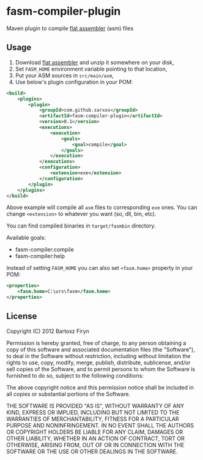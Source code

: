 fasm-compiler-plugin
====================

Maven plugin to compile [flat assembler](http://flatassembler.net) (asm) files

## Usage

1. Download [flat assembler](http://flatassembler.net/download.php) and unzip it somewhere on your disk,
2. Set ```FASM_HOME``` environment variable pointing to that location,
3. Put your ASM sources in ```src/main/asm```,
4. Use below's plugin configuration in your POM:

```xml
<build>
	<plugins>
		<plugin>
			<groupId>com.github.sarxos</groupId>
			<artifactId>fasm-compiler-plugin</artifactId>
			<version>0.1</version>
			<executions>
				<execution>
					<goals>
						<goal>compile</goal>
					</goals>
				</execution>
			</executions>
			<configuration>
				<extension>exe</extension>
			</configuration>
		</plugin>
	</plugins>
</build>
```

Above example will compile all ```asm``` files to corresponding ```exe``` ones. You
can change ```<extension>``` to whatever you want (so, dll, bin, etc).

You can find compiled binaries in ```target/fasmbin``` directory.

Available goals:

* fasm-compiler:compile
* fasm-compiler:help  

Instead of setting ```FASM_HOME``` you can also set ```<fasm.home>``` property in your POM:

```xml
<properties>
	<fasm.home>C:\urs\fasm</fasm.home>
</properties>
```


## License

Copyright (C) 2012 Bartosz Firyn

Permission is hereby granted, free of charge, to any person obtaining
a copy of this software and associated documentation files (the
"Software"), to deal in the Software without restriction, including
without limitation the rights to use, copy, modify, merge, publish,
distribute, sublicense, and/or sell copies of the Software, and to
permit persons to whom the Software is furnished to do so, subject to
the following conditions:

The above copyright notice and this permission notice shall be
included in all copies or substantial portions of the Software.

THE SOFTWARE IS PROVIDED "AS IS", WITHOUT WARRANTY OF ANY KIND,
EXPRESS OR IMPLIED, INCLUDING BUT NOT LIMITED TO THE WARRANTIES OF
MERCHANTABILITY, FITNESS FOR A PARTICULAR PURPOSE AND
NONINFRINGEMENT. IN NO EVENT SHALL THE AUTHORS OR COPYRIGHT HOLDERS BE
LIABLE FOR ANY CLAIM, DAMAGES OR OTHER LIABILITY, WHETHER IN AN ACTION
OF CONTRACT, TORT OR OTHERWISE, ARISING FROM, OUT OF OR IN CONNECTION
WITH THE SOFTWARE OR THE USE OR OTHER DEALINGS IN THE SOFTWARE.
